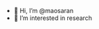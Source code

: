 - 👋 Hi, I’m @maosaran
- 👀 I’m interested in research
  


<!---
maosaran/maosaran is a ✨ special ✨ repository because its `README.md` (this file) appears on your GitHub profile.
You can click the Preview link to take a look at your changes.
--->
